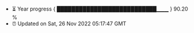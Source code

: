 - ⏳ Year progress { ███████████████████████████▁▁▁ } 90.20 %
- ⏰ Updated on Sat, 26 Nov 2022 05:17:47 GMT


